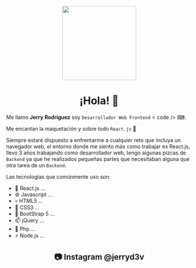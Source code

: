 <div id="header" align="center">
  <img src="https://i.ibb.co/8NGDCFG/This-Is-Fine.png" align="center" width="200"/>
</div>

<div id="header" align="center">
  <h1> ¡Hola! 👋</h1>
</div>


Me llamo **Jerry Rodríguez** soy `Desarrollador Web Frontend` < code /> ⌨.

Me encantan la maquetación y sobre todo `React.js` 🚀

Siempre estaré dispuesto a enfrentarme a cualquier reto que incluya un navegador web, el entorno donde me siento más como trabajar es React.js,
llevo 3 años trabajando como desarrollador web, tengo algunas pizcas de `Backend` ya que he realizados pequeñas partes que necesitaban alguna que otra
tarea de un `Backend`.

Las tecnologías que comúnmente uso son:

- 🚀 React.js ...
- ⚙ Javascript ...
- 💀 HTML5 ...
- 🎨 CSS3 ...
- 👔 BootStrap 5 ...
- 📫 jQuery ...
- 🐘 Php ...
- ⚡ Node.js ...

<div id="header" align="center">
  <h2> 📷 Instagram @jerryd3v</h2>
</div>
